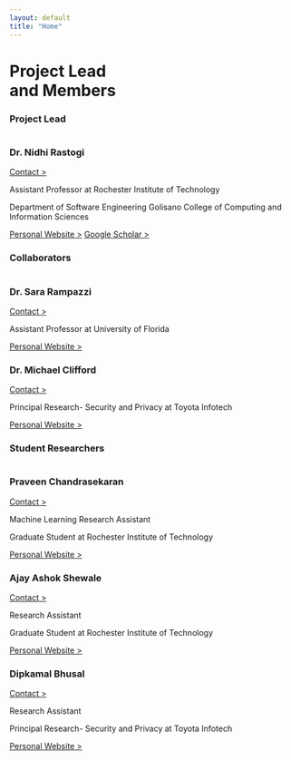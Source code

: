 ```yaml
---
layout: default
title: "Home"
---
```


<h1>Project Lead<br> and Members</h1>

<h3>Project Lead</h3>
<div class="mb-12 mt-6 md:grid md:grid-cols-3 items-center space-x-6 space-y-6 md:space-y-0">
    <picture class="col-span-1">
        <source srcset="assets/img/nidhi-rastogi.png" type="image/webp">
        <source srcset="" type="image/png">
        <img src="" alt="">
    </picture>
    <div class="col-span-2">
        <div class="flex justify-between">
            <h3 class="">Dr. Nidhi Rastogi</h3><a href="" class="">Contact ></a>
        </div>
        <p class="font-bold">Assistant Professor at Rochester Institute of Technology</p>
        <p>Department of Software Engineering
            Golisano College of Computing and Information Sciences
        </p>
        <a class="mt-4" href="">Personal Website ></a>
        <a href="">Google Scholar ></a>
    </div>
</div>

<h3>Collaborators</h3>
<div class="mb-12 mt-6 md:grid md:grid-cols-3 items-center space-x-6 space-y-6 md:space-y-0">
    <picture class="col-span-1">
        <source srcset="assets/img/sara-rampazzi.png" type="image/webp">
        <source srcset="" type="image/png">
        <img src="" alt="">
    </picture>
    <div class="col-span-2">
        <div class="flex justify-between">
            <h3 class="">Dr. Sara Rampazzi</h3><a href="" class="">Contact ></a>
        </div>
        <p class="font-bold">Assistant Professor at University of Florida</p>
        <a class="mt-4" href="">Personal Website ></a>
    </div>
</div>

<div class="mb-12 mt-6 md:grid md:grid-cols-3 items-center space-x-6 space-y-6 md:space-y-0">
    <picture class="col-span-1">
        <source srcset="assets/img/michael-clifford.png" type="image/webp">
        <source srcset="" type="image/png">
        <img src="" alt="">
    </picture>
    <div class="col-span-2">
        <div class="flex justify-between">
            <h3 class="">Dr. Michael Clifford</h3><a href="" class="">Contact ></a>
        </div>
        <p class="font-bold">Principal Research- Security and Privacy at Toyota Infotech</p>
        <a class="mt-4" href="">Personal Website ></a>
    </div>
</div>

<h3>Student Researchers</h3>
<div class="mb-12 mt-6 md:grid md:grid-cols-3 items-center space-x-6 space-y-6 md:space-y-0">
    <picture class="col-span-1">
        <source srcset="assets/img/praveen-chandrasekaran.png" type="image/webp">
        <source srcset="" type="image/png">
        <img src="" alt="">
    </picture>
    <div class="col-span-2">
        <div class="flex justify-between">
            <h3 class="">Praveen Chandrasekaran</h3><a href="" class="">Contact ></a>
        </div>
        <p class="font-bold">Machine Learning Research Assistant</p>
        <p>Graduate Student at Rochester Institute of Technology</p>
        <a class="mt-4" href="">Personal Website ></a>
    </div>
</div>

<div class="mb-12 mt-6 md:grid md:grid-cols-3 items-center space-x-6 space-y-6 md:space-y-0">
    <picture class="col-span-1">
        <source srcset="assets/img/ajay-ashok-shewale.png" type="image/webp">
        <source srcset="" type="image/png">
        <img src="" alt="">
    </picture>
    <div class="col-span-2">
        <div class="flex justify-between">
            <h3 class="">Ajay Ashok Shewale</h3><a href="" class="">Contact ></a>
        </div>
        <p class="font-bold">Research Assistant</p>
        <p>Graduate Student at Rochester Institute of Technology</p>
        <a class="mt-4" href="">Personal Website ></a>
    </div>
</div>

<div class="mb-12 mt-6 md:grid md:grid-cols-3 items-center space-x-6 space-y-6 md:space-y-0">
    <picture class="col-span-1">
        <source srcset="assets/img/dipkamal-bhusal.png" type="image/webp">
        <source srcset="" type="image/png">
        <img src="" alt="">
    </picture>
    <div class="col-span-2">
        <div class="flex justify-between">
            <h3 class="">Dipkamal Bhusal</h3><a href="" class="">Contact ></a>
        </div>
        <p class="font-bold">Research Assistant</p>
        <p>Principal Research- Security and Privacy at Toyota Infotech</p>
        <a class="mt-4" href="">Personal Website ></a>
    </div>
</div>
